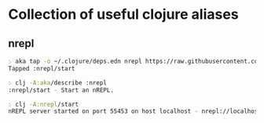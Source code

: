 # Collection of useful clojure aliases

## nrepl
```bash
჻ aka tap -o ~/.clojure/deps.edn nrepl https://raw.githubusercontent.com/matthias-margush/clj-alias/master/nrepl.edn
Tapped :nrepl/start

჻ clj -A:aka/describe :nrepl
:nrepl/start - Start an nREPL.

჻ clj -A:nrepl/start
nREPL server started on port 55453 on host localhost - nrepl://localhost:55453
```
